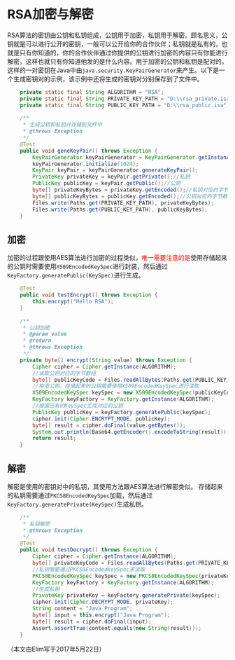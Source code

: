 # RSA加密与解密
RSA算法的密钥由公钥和私钥组成，公钥用于加密，私钥用于解密。顾名思义，公钥就是可以进行公开的密钥，一般可以公开给你的合作伙伴；私钥就是私有的，也就是只有你知道的，你的合作伙伴通过你提供的公钥进行加密的内容只有你能进行解密，这样也就只有你知道他发的是什么内容。用于加密的公钥和私钥是配对的。这样的一对密钥在Java中由`java.security.KeyPairGenerator`来产生。以下是一个生成密钥对的示例，该示例中还将生成的密钥对分别保存到了文件中。  
```java
	private static final String ALGORITHM = "RSA";
	private static final String PRIVATE_KEY_PATH = "D:\\rsa_private.isa";
	private static final String PUBLIC_KEY_PATH = "D:\\rsa_public.isa";
	
	/**
	 * 生成公钥和私钥并存储到文件中
	 * @throws Exception
	 */
	@Test
	public void geneKeyPair() throws Exception {
		KeyPairGenerator keyPairGenerator = KeyPairGenerator.getInstance(ALGORITHM);
		keyPairGenerator.initialize(1024);
		KeyPair keyPair = keyPairGenerator.generateKeyPair();
		PrivateKey privateKey = keyPair.getPrivate();//私钥
		PublicKey publicKey = keyPair.getPublic();//公钥
		byte[] privateKeyBytes = privateKey.getEncoded();//私钥对应的字节数组
		byte[] publicKeyBytes = publicKey.getEncoded();//公钥对应的字节数组
		Files.write(Paths.get(PRIVATE_KEY_PATH), privateKeyBytes);
		Files.write(Paths.get(PUBLIC_KEY_PATH), publicKeyBytes);
	}
```

## 加密
加密的过程跟使用AES算法进行加密的过程类似，<font color="red">唯一需要注意的是</font>使用存储起来的公钥时需要使用`X509EncodedKeySpec`进行封装，然后通过`KeyFactory.generatePublic(KeySpec)`进行生成。  

```java
	@Test
	public void testEncrypt() throws Exception {
		this.encrypt("Hello RSA");
	}
	
	/**
	 * 公钥加密
	 * @param value
	 * @return
	 * @throws Exception
	 */
	private byte[] encrypt(String value) throws Exception {
		Cipher cipher = Cipher.getInstance(ALGORITHM);
		//读取公钥对应的字节数组
		byte[] publicKeyCode = Files.readAllBytes(Paths.get(PUBLIC_KEY_PATH));
		//构造公钥，存储起来的公钥需要使用X509EncodedKeySpec进行读取
		X509EncodedKeySpec keySpec = new X509EncodedKeySpec(publicKeyCode);
		KeyFactory keyFactory = KeyFactory.getInstance(ALGORITHM);
		//根据已有的KeySpec生成对应的公钥
		PublicKey publicKey = keyFactory.generatePublic(keySpec);
		cipher.init(Cipher.ENCRYPT_MODE, publicKey);
		byte[] result = cipher.doFinal(value.getBytes());
		System.out.println(Base64.getEncoder().encodeToString(result));
		return result;
	}
```

## 解密
解密是使用的密钥对中的私钥，其使用方法跟AES算法进行解密类似。  存储起来的私钥需要通过`PKCS8EncodedKeySpec`加载，然后通过`KeyFactory.generatePrivate(KeySpec)`生成私钥。  
```java
	/**
	 * 私钥解密
	 * @throws Exception
	 */
	@Test
	public void testDecrypt() throws Exception {
		Cipher cipher = Cipher.getInstance(ALGORITHM);
		byte[] privateKeyCode = Files.readAllBytes(Paths.get(PRIVATE_KEY_PATH));
		//私钥需要通过PKCS8EncodedKeySpec来读取
		PKCS8EncodedKeySpec keySpec = new PKCS8EncodedKeySpec(privateKeyCode);
		KeyFactory keyFactory = KeyFactory.getInstance(ALGORITHM);
		//生成私钥
		PrivateKey privateKey = keyFactory.generatePrivate(keySpec);
		cipher.init(Cipher.DECRYPT_MODE, privateKey);
		String content = "Java Program";
		byte[] input = this.encrypt("Java Program");
		byte[] result = cipher.doFinal(input);
		Assert.assertTrue(content.equals(new String(result)));
	}
```

（本文由Elim写于2017年5月22日）